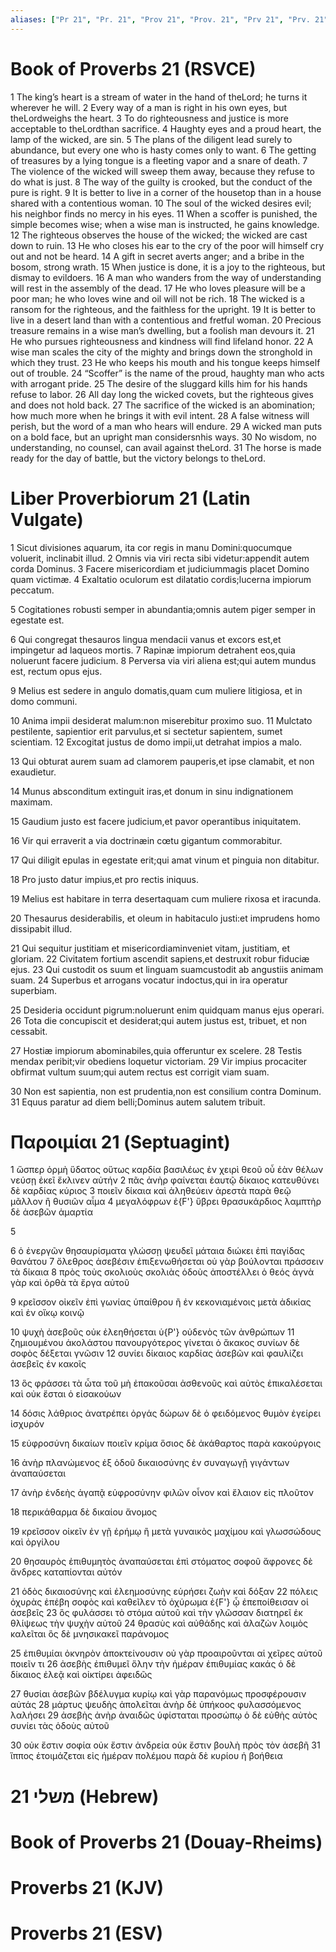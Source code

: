 ```yaml
---
aliases: ["Pr 21", "Pr. 21", "Prov 21", "Prov. 21", "Prv 21", "Prv. 21"]
---
```



# Book of Proverbs 21 (RSVCE)

1 The king’s heart is a stream of water in the hand of theLord; he turns it wherever he will.
2 Every way of a man is right in his own eyes, but theLordweighs the heart.
3 To do righteousness and justice is more acceptable to theLordthan sacrifice.
4 Haughty eyes and a proud heart, the lamp of the wicked, are sin.
5 The plans of the diligent lead surely to abundance, but every one who is hasty comes only to want.
6 The getting of treasures by a lying tongue is a fleeting vapor and a snare of death.
7 The violence of the wicked will sweep them away, because they refuse to do what is just.
8 The way of the guilty is crooked, but the conduct of the pure is right.
9 It is better to live in a corner of the housetop than in a house shared with a contentious woman.
10 The soul of the wicked desires evil; his neighbor finds no mercy in his eyes.
11 When a scoffer is punished, the simple becomes wise; when a wise man is instructed, he gains knowledge.
12 The righteous observes the house of the wicked; the wicked are cast down to ruin.
13 He who closes his ear to the cry of the poor will himself cry out and not be heard.
14 A gift in secret averts anger; and a bribe in the bosom, strong wrath.
15 When justice is done, it is a joy to the righteous, but dismay to evildoers.
16 A man who wanders from the way of understanding will rest in the assembly of the dead.
17 He who loves pleasure will be a poor man; he who loves wine and oil will not be rich.
18 The wicked is a ransom for the righteous, and the faithless for the upright.
19 It is better to live in a desert land than with a contentious and fretful woman.
20 Precious treasure remains in a wise man’s dwelling, but a foolish man devours it.
21 He who pursues righteousness and kindness will find lifeland honor.
22 A wise man scales the city of the mighty and brings down the stronghold in which they trust.
23 He who keeps his mouth and his tongue keeps himself out of trouble.
24 “Scoffer” is the name of the proud, haughty man who acts with arrogant pride.
25 The desire of the sluggard kills him for his hands refuse to labor.
26 All day long the wicked covets, but the righteous gives and does not hold back.
27 The sacrifice of the wicked is an abomination; how much more when he brings it with evil intent.
28 A false witness will perish, but the word of a man who hears will endure.
29 A wicked man puts on a bold face, but an upright man considersnhis ways.
30 No wisdom, no understanding, no counsel, can avail against theLord.
31 The horse is made ready for the day of battle, but the victory belongs to theLord.


# Liber Proverbiorum 21 (Latin Vulgate)

1 Sicut divisiones aquarum, ita cor regis in manu Domini:quocumque voluerit, inclinabit illud.
2 Omnis via viri recta sibi videtur:appendit autem corda Dominus.
3 Facere misericordiam et judiciummagis placet Domino quam victimæ.
4 Exaltatio oculorum est dilatatio cordis;lucerna impiorum peccatum.

5 Cogitationes robusti semper in abundantia;omnis autem piger semper in egestate est.

6 Qui congregat thesauros lingua mendacii vanus et excors est,et impingetur ad laqueos mortis.
7 Rapinæ impiorum detrahent eos,quia noluerunt facere judicium.
8 Perversa via viri aliena est;qui autem mundus est, rectum opus ejus.

9 Melius est sedere in angulo domatis,quam cum muliere litigiosa, et in domo communi.

10 Anima impii desiderat malum:non miserebitur proximo suo.
11 Mulctato pestilente, sapientior erit parvulus,et si sectetur sapientem, sumet scientiam.
12 Excogitat justus de domo impii,ut detrahat impios a malo.

13 Qui obturat aurem suam ad clamorem pauperis,et ipse clamabit, et non exaudietur.

14 Munus absconditum extinguit iras,et donum in sinu indignationem maximam.

15 Gaudium justo est facere judicium,et pavor operantibus iniquitatem.

16 Vir qui erraverit a via doctrinæin cœtu gigantum commorabitur.

17 Qui diligit epulas in egestate erit;qui amat vinum et pinguia non ditabitur.

18 Pro justo datur impius,et pro rectis iniquus.

19 Melius est habitare in terra desertaquam cum muliere rixosa et iracunda.

20 Thesaurus desiderabilis, et oleum in habitaculo justi:et imprudens homo dissipabit illud.

21 Qui sequitur justitiam et misericordiaminveniet vitam, justitiam, et gloriam.
22 Civitatem fortium ascendit sapiens,et destruxit robur fiduciæ ejus.
23 Qui custodit os suum et linguam suamcustodit ab angustiis animam suam.
24 Superbus et arrogans vocatur indoctus,qui in ira operatur superbiam.

25 Desideria occidunt pigrum:noluerunt enim quidquam manus ejus operari.
26 Tota die concupiscit et desiderat;qui autem justus est, tribuet, et non cessabit.

27 Hostiæ impiorum abominabiles,quia offeruntur ex scelere.
28 Testis mendax peribit;vir obediens loquetur victoriam.
29 Vir impius procaciter obfirmat vultum suum;qui autem rectus est corrigit viam suam.

30 Non est sapientia, non est prudentia,non est consilium contra Dominum.
31 Equus paratur ad diem belli;Dominus autem salutem tribuit.


# Παροιμίαι 21 (Septuagint)

1 ὥσπερ ὁρμὴ ὕδατος οὕτως καρδία βασιλέως ἐν χειρὶ θεοῦ οὗ ἐὰν θέλων νεύσῃ ἐκεῖ ἔκλινεν αὐτήν
2 πᾶς ἀνὴρ φαίνεται ἑαυτῷ δίκαιος κατευθύνει δὲ καρδίας κύριος
3 ποιεῖν δίκαια καὶ ἀληθεύειν ἀρεστὰ παρὰ θεῷ μᾶλλον ἢ θυσιῶν αἷμα
4 μεγαλόφρων ἐ{F'} ὕβρει θρασυκάρδιος λαμπτὴρ δὲ ἀσεβῶν ἁμαρτία

5

6 ὁ ἐνεργῶν θησαυρίσματα γλώσσῃ ψευδεῖ μάταια διώκει ἐπὶ παγίδας θανάτου
7 ὄλεθρος ἀσεβέσιν ἐπιξενωθήσεται οὐ γὰρ βούλονται πράσσειν τὰ δίκαια
8 πρὸς τοὺς σκολιοὺς σκολιὰς ὁδοὺς ἀποστέλλει ὁ θεός ἁγνὰ γὰρ καὶ ὀρθὰ τὰ ἔργα αὐτοῦ

9 κρεῖσσον οἰκεῖν ἐπὶ γωνίας ὑπαίθρου ἢ ἐν κεκονιαμένοις μετὰ ἀδικίας καὶ ἐν οἴκῳ κοινῷ

10 ψυχὴ ἀσεβοῦς οὐκ ἐλεηθήσεται ὑ{P'} οὐδενὸς τῶν ἀνθρώπων
11 ζημιουμένου ἀκολάστου πανουργότερος γίνεται ὁ ἄκακος συνίων δὲ σοφὸς δέξεται γνῶσιν
12 συνίει δίκαιος καρδίας ἀσεβῶν καὶ φαυλίζει ἀσεβεῖς ἐν κακοῖς

13 ὃς φράσσει τὰ ὦτα τοῦ μὴ ἐπακοῦσαι ἀσθενοῦς καὶ αὐτὸς ἐπικαλέσεται καὶ οὐκ ἔσται ὁ εἰσακούων

14 δόσις λάθριος ἀνατρέπει ὀργάς δώρων δὲ ὁ φειδόμενος θυμὸν ἐγείρει ἰσχυρόν

15 εὐφροσύνη δικαίων ποιεῖν κρίμα ὅσιος δὲ ἀκάθαρτος παρὰ κακούργοις

16 ἀνὴρ πλανώμενος ἐξ ὁδοῦ δικαιοσύνης ἐν συναγωγῇ γιγάντων ἀναπαύσεται

17 ἀνὴρ ἐνδεὴς ἀγαπᾷ εὐφροσύνην φιλῶν οἶνον καὶ ἔλαιον εἰς πλοῦτον

18 περικάθαρμα δὲ δικαίου ἄνομος

19 κρεῖσσον οἰκεῖν ἐν γῇ ἐρήμῳ ἢ μετὰ γυναικὸς μαχίμου καὶ γλωσσώδους καὶ ὀργίλου

20 θησαυρὸς ἐπιθυμητὸς ἀναπαύσεται ἐπὶ στόματος σοφοῦ ἄφρονες δὲ ἄνδρες καταπίονται αὐτόν

21 ὁδὸς δικαιοσύνης καὶ ἐλεημοσύνης εὑρήσει ζωὴν καὶ δόξαν
22 πόλεις ὀχυρὰς ἐπέβη σοφὸς καὶ καθεῖλεν τὸ ὀχύρωμα ἐ{F'} ᾧ ἐπεποίθεισαν οἱ ἀσεβεῖς
23 ὃς φυλάσσει τὸ στόμα αὐτοῦ καὶ τὴν γλῶσσαν διατηρεῖ ἐκ θλίψεως τὴν ψυχὴν αὐτοῦ
24 θρασὺς καὶ αὐθάδης καὶ ἀλαζὼν λοιμὸς καλεῖται ὃς δὲ μνησικακεῖ παράνομος

25 ἐπιθυμίαι ὀκνηρὸν ἀποκτείνουσιν οὐ γὰρ προαιροῦνται αἱ χεῖρες αὐτοῦ ποιεῖν τι
26 ἀσεβὴς ἐπιθυμεῖ ὅλην τὴν ἡμέραν ἐπιθυμίας κακάς ὁ δὲ δίκαιος ἐλεᾷ καὶ οἰκτίρει ἀφειδῶς

27 θυσίαι ἀσεβῶν βδέλυγμα κυρίῳ καὶ γὰρ παρανόμως προσφέρουσιν αὐτάς
28 μάρτυς ψευδὴς ἀπολεῖται ἀνὴρ δὲ ὑπήκοος φυλασσόμενος λαλήσει
29 ἀσεβὴς ἀνὴρ ἀναιδῶς ὑφίσταται προσώπῳ ὁ δὲ εὐθὴς αὐτὸς συνίει τὰς ὁδοὺς αὐτοῦ

30 οὐκ ἔστιν σοφία οὐκ ἔστιν ἀνδρεία οὐκ ἔστιν βουλὴ πρὸς τὸν ἀσεβῆ
31 ἵππος ἑτοιμάζεται εἰς ἡμέραν πολέμου παρὰ δὲ κυρίου ἡ βοήθεια


# 21 משלי (Hebrew)


# Book of Proverbs 21 (Douay-Rheims)


# Proverbs 21 (KJV)


# Proverbs 21 (ESV)

